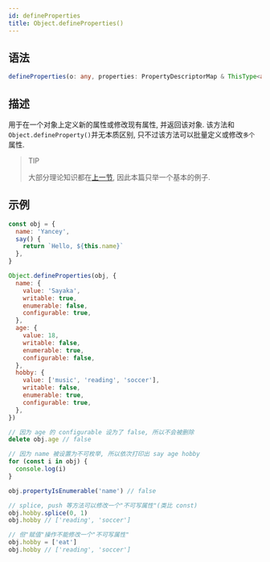 ```yaml
---
id: defineProperties
title: Object.defineProperties()
---
```


## 语法

```ts
defineProperties(o: any, properties: PropertyDescriptorMap & ThisType<any>): any;
```

## 描述

用于在一个对象上定义新的属性或修改现有属性, 并返回该对象. 该方法和`Object.defineProperty()`并无本质区别, 只不过该方法可以批量定义或修改`多个`属性.

> TIP
>
> 大部分理论知识都在[上一节](/ES/Object/defineProperty), 因此本篇只举一个基本的例子.

## 示例

```js
const obj = {
  name: 'Yancey',
  say() {
    return `Hello, ${this.name}`
  },
}

Object.defineProperties(obj, {
  name: {
    value: 'Sayaka',
    writable: true,
    enumerable: false,
    configurable: true,
  },
  age: {
    value: 18,
    writable: false,
    enumerable: true,
    configurable: false,
  },
  hobby: {
    value: ['music', 'reading', 'soccer'],
    writable: false,
    enumerable: true,
    configurable: true,
  },
})

// 因为 age 的 configurable 设为了 false, 所以不会被删除
delete obj.age // false

// 因为 name 被设置为不可枚举, 所以依次打印出 say age hobby
for (const i in obj) {
  console.log(i)
}

obj.propertyIsEnumerable('name') // false

// splice, push 等方法可以修改一个"不可写属性"(类比 const)
obj.hobby.splice(0, 1)
obj.hobby // ['reading', 'soccer']

// 但"赋值"操作不能修改一个"不可写属性"
obj.hobby = ['eat']
obj.hobby // ['reading', 'soccer']
```
